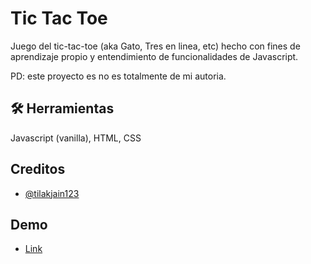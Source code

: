 
# Tic Tac Toe

Juego del tic-tac-toe (aka Gato, Tres en linea, etc) hecho con fines de aprendizaje propio y entendimiento de funcionalidades de Javascript.

PD: este proyecto es no es totalmente de mi autoria.


## 🛠 Herramientas
Javascript (vanilla), HTML, CSS


## Creditos

- [@tilakjain123](https://www.github.com/tilakjain123 )

## Demo

- [Link](https://juackomdz.github.io/tic-tac-toe/)

